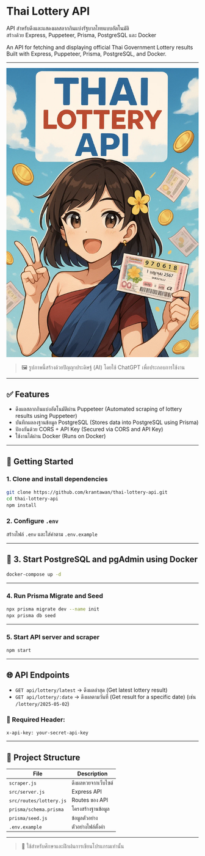 
# Thai Lottery API

API สำหรับดึงและแสดงผลสลากกินแบ่งรัฐบาลไทยแบบอัตโนมัติ  
สร้างด้วย Express, Puppeteer, Prisma, PostgreSQL และ Docker

An API for fetching and displaying official Thai Government Lottery results  
Built with Express, Puppeteer, Prisma, PostgreSQL, and Docker.

---

![Preview](https://raw.githubusercontent.com/krantawan/thai-lottery-api/main/preview.png)  
> 🖼️ รูปภาพนี้สร้างด้วยปัญญาประดิษฐ์ (AI) โดยใช้ ChatGPT เพื่อประกอบการใช้งาน

---

## ✅ Features
- ดึงผลสลากกินแบ่งอัตโนมัติผ่าน Puppeteer (Automated scraping of lottery results using Puppeteer)
- บันทึกผลลงฐานข้อมูล PostgreSQL (Stores data into PostgreSQL using Prisma)
- ป้องกันด้วย CORS + API Key (Secured via CORS and API Key)
- ใช้งานได้ผ่าน Docker (Runs on Docker)

---

## 🚀 Getting Started

### 1. Clone and install dependencies
```bash
git clone https://github.com/krantawan/thai-lottery-api.git
cd thai-lottery-api
npm install
```

### 2. Configure  `.env`
สร้างไฟล์ `.env` และใส่ค่าตาม `.env.example`

---

## 🐳 3. Start PostgreSQL and pgAdmin using Docker
```bash
docker-compose up -d
```

---

### 4. Run Prisma Migrate and Seed
```bash
npx prisma migrate dev --name init
npx prisma db seed
```

---

### 5. Start API server and scraper
```bash
npm start
```

---

## 🌐 API Endpoints

- `GET api/lottery/latest` → ดึงผลล่าสุด (Get latest lottery result)
- `GET api/lottery/:date` → ดึงผลตามวันที่ (Get result for a specific date) (เช่น `/lottery/2025-05-02`) 

### 🔐 Required Header:
```
x-api-key: your-secret-api-key
```

---

## 📂 Project Structure

| File | Description |
|------|-------------|
| `scraper.js` | ดึงผลหวยจากเว็บไซต์ |
| `src/server.js` | Express API |
| `src/routes/lottery.js` | Routes ของ API |
| `prisma/schema.prisma` | โครงสร้างฐานข้อมูล |
| `prisma/seed.js` | ข้อมูลตัวอย่าง |
| `.env.example` | ตัวอย่างไฟล์ตั้งค่า |

---

> 📌 ใช้สำหรับศึกษาและฝึกฝนการเขียนโปรแกรมเท่านั้น
